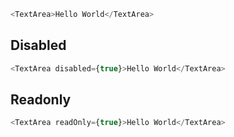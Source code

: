 ```js
<TextArea>Hello World</TextArea>
```

## Disabled

```js
<TextArea disabled={true}>Hello World</TextArea>
```

## Readonly

```js
<TextArea readOnly={true}>Hello World</TextArea>
```
